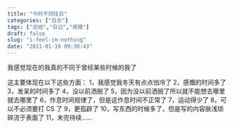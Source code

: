 ```yaml
---
title: "今时不同往日"
categories: ["日志"]
tags: ["总结","日记","感慨"]
draft: false
slug: "i-feel-im-nothing"
date: "2011-01-19 09:30:43"
---
```


我感觉现在的我真的不同于曾经某些时候的我了

这主要体现在以下这些方面：
1，我感觉我冬天有点点怕冷了
2，感慨的时间多了
3，发呆的时间多了
4，没以前洒脱了
5，因为没以前洒脱了所以就不能想去哪里就去哪里了
6，作息时间规律了，但是这作息时间不正常了
7，运动得少了
8，可以不必须要打 CS 了
9，更孤辟了
10，写东西的时候多了，但是写的内容肤浅琐碎流于表面了
11，未完待续……
